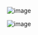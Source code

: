 ![image](https://github.com/muksiddheswar/Tiny-C-Sharp-Projects/assets/17706548/59a10b80-b2dd-4f67-93d6-1144937a35ee)


![image](https://github.com/muksiddheswar/Tiny-C-Sharp-Projects/assets/17706548/43d0795f-c643-46e9-b5b0-a20750f1782a)
